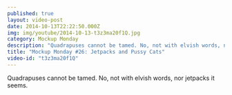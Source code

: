 ```yaml
---
published: true
layout: video-post
date: 2014-10-13T22:22:50.000Z
img: img/youtube/2014-10-13-t3z3ma20f1Q.jpg
category: Mockup Monday
description: "Quadrapuses cannot be tamed. No, not with elvish words, nor jetpacks it seems."
title: "Mockup Monday #26: Jetpacks and Pussy Cats"
video-id: "t3z3ma20f1Q"
---
```

Quadrapuses cannot be tamed. No, not with elvish words, nor jetpacks it seems.
